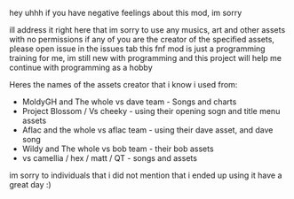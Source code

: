 hey uhhh if you have negative feelings about this mod, im sorry

ill address it right here that im sorry to use any musics, art and other assets with no permissions
if any of you are the creator of the specified assets, please open issue in the issues tab
this fnf mod is just a programming training for me, im still new with programming and this 
project will help me continue with programming as a hobby

 Heres the names of the assets creator that i know i used from:
- MoldyGH and The whole vs dave team - Songs and charts
- Project Blossom / Vs cheeky - using their opening sogn and title menu assets
- Aflac and the whole vs aflac team - using their dave asset, and dave song
- Wildy and The whole vs bob team - their bob assets
- vs camellia / hex / matt / QT - songs and assets

im sorry to individuals that i did not mention that i ended up using it
have a great day :)
